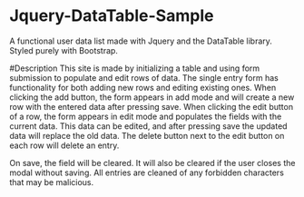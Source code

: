 # Jquery-DataTable-Sample
A functional user data list made with Jquery and the DataTable library. Styled purely with Bootstrap. 

#Description
This site is made by initializing a table and using form submission to populate and edit rows of data. The single entry form has functionality 
for both adding new rows and editing existing ones. When clicking the add button, the form appears in add mode and will create a new row with the entered data after pressing save.
When clicking the edit button of a row, the form appears in edit mode and populates the fields with the current data. This data can be edited, and after pressing save the updated data will replace the old data. The delete button next to the edit button on each row will delete an entry.

On save, the field will be cleared. It will also be cleared if the user closes the modal without saving. All entries are cleaned of any forbidden characters that may be malicious.